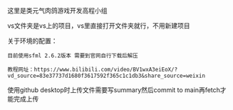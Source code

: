 这里是类元气肉鸽游戏开发高程小组

vs文件夹是vs上的项目，vs里直接打开文件夹就行，不用新建项目

关于环境的配置：

    目前使用sfml 2.6.2版本 需要到官网自行下载后解压
    
    教程网址：https://www.bilibili.com/video/BV1wxA3eiEoX/?vd_source=83e37737d1680f3617592f365c1c1db3&share_source=weixin

使用github desktop时上传文件需要写summary然后commit to main再fetch才能完成上传
